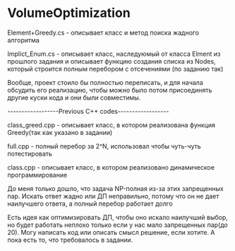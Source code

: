 # VolumeOptimization
Element+Greedy.cs - описывает класс и метод поиска жадного алгоритма 

Implict_Enum.cs - описывает класс, наследуюмый от класса Elment из прошлого задания и описывает функцию создания списка из Nodes, который строится полным перебором с отсечениями (по заданию так)

Вообще, проект стоило бы полностью переписать, и для начала обсудить его реализацию, чтобы можно было потом присоединять другие куски кода и они были совместимы.


------------------Previous C++ codes------------------

class_greed.cpp - описывает класс, в котором реализована функция Greedy(так как указано в задании)

full.cpp - полный перебор за 2^N, использовал чтобы чуть-чуть потестировать

class.cpp - описывает класс, в котором реализовано динамическое программирование 

До меня только дошло, что задача NP-полная из-за этих запрещенных пар.
Искать ответ жадно или ДП неправильно, потому что он не дает наилучшего ответа, а полный перебор работает долго

Есть идея как оптимизировать ДП, чтобы оно искало наилучший выбор, но будет работать неплохо только если у нас мало запрещенных пар(до 20). Могу написать код или описать смысл решение, если хотите. А пока есть то, что требовалось в задании.
